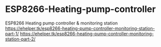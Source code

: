 # ESP8266-Heating-pump-controller
ESP8266 Heating pump controller &amp; monitoring station
https://ehelper.tk/esp8266-heating-pump-controller-monitoring-station-part-1/
https://ehelper.tk/esp8266-heating-pump-controller-monitoring-station-part-2/
